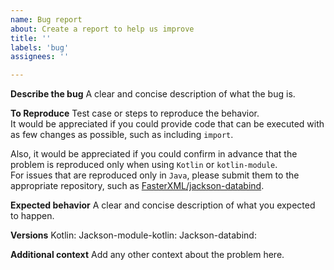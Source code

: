 ```yaml
---
name: Bug report
about: Create a report to help us improve
title: ''
labels: 'bug'
assignees: ''

---
```


**Describe the bug**
A clear and concise description of what the bug is.

**To Reproduce**
Test case or steps to reproduce the behavior.  
It would be appreciated if you could provide code that can be executed with as few changes as possible,
such as including `import`.

Also, it would be appreciated if you could confirm in advance that the problem is reproduced
only when using `Kotlin` or `kotlin-module`.  
For issues that are reproduced only in `Java`, please submit them to the appropriate repository,
such as [FasterXML/jackson-databind](https://github.com/FasterXML/jackson-databind).

**Expected behavior**
A clear and concise description of what you expected to happen.

**Versions**
Kotlin:
Jackson-module-kotlin:
Jackson-databind: 

**Additional context**
Add any other context about the problem here.
